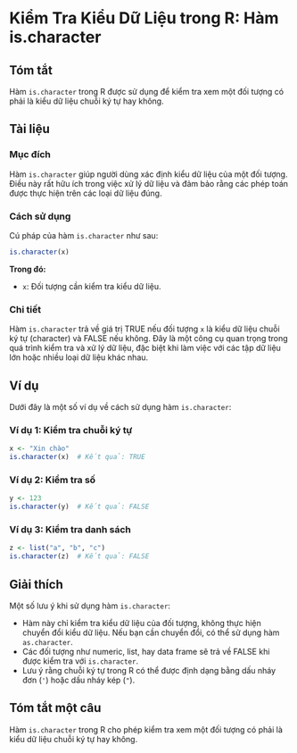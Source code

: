 <!--
Meta Description: # Kiểm Tra Kiểu Dữ Liệu trong R: Hàm is.character ## Tóm tắt Hàm `is.character` trong R được sử dụng để kiểm tra xem một đối tượng có phải là kiểu dữ ...
Meta Keywords: character, liệu, kiểm, tra, hàm
-->

# Kiểm Tra Kiểu Dữ Liệu trong R: Hàm is.character

## Tóm tắt
Hàm `is.character` trong R được sử dụng để kiểm tra xem một đối tượng có phải là kiểu dữ liệu chuỗi ký tự hay không.

## Tài liệu
### Mục đích
Hàm `is.character` giúp người dùng xác định kiểu dữ liệu của một đối tượng. Điều này rất hữu ích trong việc xử lý dữ liệu và đảm bảo rằng các phép toán được thực hiện trên các loại dữ liệu đúng.

### Cách sử dụng
Cú pháp của hàm `is.character` như sau:

```R
is.character(x)
```

**Trong đó:**
- `x`: Đối tượng cần kiểm tra kiểu dữ liệu.

### Chi tiết
Hàm `is.character` trả về giá trị TRUE nếu đối tượng `x` là kiểu dữ liệu chuỗi ký tự (character) và FALSE nếu không. Đây là một công cụ quan trọng trong quá trình kiểm tra và xử lý dữ liệu, đặc biệt khi làm việc với các tập dữ liệu lớn hoặc nhiều loại dữ liệu khác nhau.

## Ví dụ
Dưới đây là một số ví dụ về cách sử dụng hàm `is.character`:

### Ví dụ 1: Kiểm tra chuỗi ký tự
```R
x <- "Xin chào"
is.character(x)  # Kết quả: TRUE
```

### Ví dụ 2: Kiểm tra số
```R
y <- 123
is.character(y)  # Kết quả: FALSE
```

### Ví dụ 3: Kiểm tra danh sách
```R
z <- list("a", "b", "c")
is.character(z)  # Kết quả: FALSE
```

## Giải thích
Một số lưu ý khi sử dụng hàm `is.character`:
- Hàm này chỉ kiểm tra kiểu dữ liệu của đối tượng, không thực hiện chuyển đổi kiểu dữ liệu. Nếu bạn cần chuyển đổi, có thể sử dụng hàm `as.character`.
- Các đối tượng như numeric, list, hay data frame sẽ trả về FALSE khi được kiểm tra với `is.character`.
- Lưu ý rằng chuỗi ký tự trong R có thể được định dạng bằng dấu nháy đơn (`'`) hoặc dấu nháy kép (`"`).

## Tóm tắt một câu
Hàm `is.character` trong R cho phép kiểm tra xem một đối tượng có phải là kiểu dữ liệu chuỗi ký tự hay không.